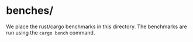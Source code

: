 # benches/

We place the rust/cargo benchmarks in this directory. The benchmarks are run using the `cargo bench` command.
